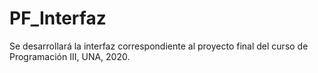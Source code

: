 # PF_Interfaz
Se desarrollará la interfaz correspondiente al proyecto final del curso de Programación III, UNA, 2020.  
